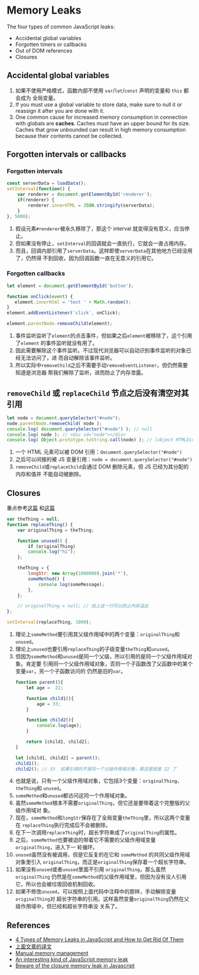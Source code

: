 # Memory Leaks

The four types of common JavaScript leaks:
* Accidental global variables
* Forgotten timers or callbacks
* Out of DOM references
* Closures


## Accidental global variables
1. 如果不使用严格模式，函数内部不使用 `var`/`let`/`const` 声明的变量和 `this` 都会成为
全局变量。
2. If you must use a global variable to store data, make sure to null it or
reassign it after you are done with it.
3. One common cause for increased memory consumption in connection with globals
are **caches**. Caches must have an upper bound for its size. Caches that grow
unbounded can result in high memory consumption because their contents cannot be
 collected.


## Forgotten intervals or callbacks
### Forgotten intervals
```js
const serverData = loadData();
setInterval(function() {
    var renderer = document.getElementById('renderer');
    if(renderer) {
        renderer.innerHTML = JSON.stringify(serverData);
    }
}, 5000);
```
1. 假设元素`#renderer`被永久移除了，那这个 interval 就变得没有意义，应当停止。
2. 但如果没有停止，`setInterval`的回调就会一直执行，它就会一直占用内存。
3. 而且，回调内部引用了`serverData`。这样即使`serverData`在其他地方已经没用了，仍然得
不到回收，因为回调函数一直在无意义的引用它。

### Forgotten callbacks
```js
let element = document.getElementById('button');

function onClick(event) {
   element.innerHtml = 'text ' + Math.random();
}
element.addEventListener('click', onClick);

element.parentNode.removeChild(element);
```
1. 事件监听监听了`element`的点击事件，但如果之后`element`被移除了，这个引用了`element`
的事件监听就没有用了。
2. 因此需要解除这个事件监听。不过现代浏览器可以自动识别事件监听的对象已经无法访问了，进
而自动解除该事件监听。
3. 所以实际中`removeChild`之后不需要手动`removeEventListener`，但仍然需要知道是浏览器
帮我们解除了监听，进而防止了内存泄露。


## `removeChild` 或 `replaceChild` 节点之后没有清空对其引用
```js
let node = document.querySelector("#node");
node.parentNode.removeChild( node );
console.log( document.querySelector("#node") ); // null
console.log( node ); // <div id="node"></div>
console.log( Object.prototype.toString.call(node) ); // [object HTMLDivElement]
```
1. 一个 HTML 元素可以被 DOM 引用：`document.querySelector("#node")`
2. 之后可以间接的被 JS 变量引用：`node = document.querySelector("#node")`
3. `removeChild`或`replaceChild`会通过 DOM 删除元素，但 JS 已经为其分配的内存和值并
不能自动被删除。


## Closures
重点参考[这篇](https://blog.meteor.com/an-interesting-kind-of-javascript-memory-leak-8b47d2e7f156)
和[这篇](https://heichwald.github.io/2016/01/10/memory-leak-closure-javascript.html)

```js
var theThing = null;
function replaceThing() {
    var originalThing = theThing;

    function unused() {
        if (originalThing)
        console.log("hi");
    };

    theThing = {
        longStr: new Array(1000000).join('*'),
        someMethod() {
            console.log(someMessage);
        },
    };

    // originalThing = null; // 加上这一行可以防止内存溢出
};

setInterval(replaceThing, 1000);
```
1. 理论上`someMethod`要引用其父级作用域中的两个变量：`originalThing`和`unused`。
2. 理论上`unused`也要引用`replaceThing`的子级变量`theThing`和`unused`。
3. 但因为`someMethod`和`unused`是同一个父级，所以引用的是同一个父级作用域对象。肯定要
引用同一个父级作用域对象，否则一个子函数改了父函数中的某个变量`var`，另一个子函数访问的
仍然是旧的`var`。
    ```js
    function parent(){
        let age =  22;

        function child1(){
            age = 33;
        }

        function child2(){
            console.log(age);
        }

        return [child1, child2];
    }

    let [child1, child2] = parent();
    child1();
    child2(); // 33  如果引用的不是同一个父级作用域对象，那这里就是 22 了
    ```
4. 也就是说，只有一个父级作用域对象，它包括3个变量：`originalThing`、`theThing`和
`unused`。
5. `someMethod`和`unused`都访问这同一个作用域对象。
6. 虽然`someMethod`根本不需要`originalThing`，但它还是要带着这个完整版的父级作用域对
象。
6. 现在，`someMethod`和`longStr`保存在了全局变量`theThing`里，所以这两个变量在
`replaceThing`执行完成后不会被删除。
7. 在下一次调用`replaceThing`时，超长字符串成了`originalThing`的属性。
8. 之后，`someMethod`也要被迫的带着它不需要的父级作用域变量`originalThing`，进入下一
轮循环。
9. `unused`虽然没有被调用，但是它反复的在它和 `someMethod` 的共同父级作用域对象里引入
`originalThing`，而正是`originalThing`保存着一个超长字符串。
10. 如果没有`unused`或者`unused`里面不引用 `originalThing`，那么虽然`originalThing`
仍然是在`someMethod`的父级作用域里，但因为没有没人引用它，所以也会被垃圾回收机制回收。
11. 如果不修改`unused`，可以按照上面代码中注释中的那样，手动解除变量`originalThing`对
超长字符串的引用。这样虽然变量`originalThing`仍然在父级作用域中，但已经和超长字符串没
关系了。


## References
* [4 Types of Memory Leaks in JavaScript and How to Get Rid Of Them](https://auth0.com/blog/four-types-of-leaks-in-your-javascript-code-and-how-to-get-rid-of-them/)
* [上面文章的译文](http://web.jobbole.com/88463/)
* [Manual memory management](https://en.wikipedia.org/wiki/Manual_memory_management)
* [An interesting kind of JavaScript memory leak](https://blog.meteor.com/an-interesting-kind-of-javascript-memory-leak-8b47d2e7f156)
* [Beware of the closure memory leak in Javascript](https://heichwald.github.io/2016/01/10/memory-leak-closure-javascript.html)
